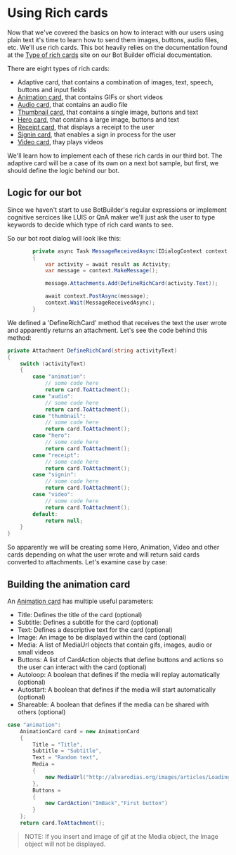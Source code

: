 ﻿# Using Rich cards #
Now that we've covered the basics on how to interact with our users using plain text it's time to learn how to send them images, buttons, audio files, etc. We'll use rich cards.
This bot heavily relies on the documentation found at the  [Type of rich cards]((https://docs.microsoft.com/en-us/bot-framework/dotnet/bot-builder-dotnet-add-rich-card-attachments)) site on our Bot Builder official documentation.

There are eight types of rich cards:
- Adaptive card, that contains a combination of images, text, speech, buttons and input fields
- [Animation card](https://docs.botframework.com/en-us/node/builder/chat-reference/classes/_botbuilder_d_.animationcard.html), that contains GIFs or short videos
- [Audio card](https://docs.botframework.com/en-us/node/builder/chat-reference/classes/_botbuilder_d_.audiocard.html), that contains an audio file
- [Thumbnail card](https://docs.botframework.com/en-us/node/builder/chat-reference/classes/_botbuilder_d_.thumbnailcard.html
), that contains a single image, buttons and text
- [Hero card](https://docs.botframework.com/en-us/node/builder/chat-reference/classes/_botbuilder_d_.herocard.html
), that contains a large image, buttons and text
- [Receipt card](https://docs.botframework.com/en-us/node/builder/chat-reference/classes/_botbuilder_d_.receiptcard.html
), that displays a receipt to the user
- [Signin card](https://docs.botframework.com/en-us/node/builder/chat-reference/classes/_botbuilder_d_.signincard.html
), that enables a sign in process for the user
- [Video card](https://docs.botframework.com/en-us/node/builder/chat-reference/classes/_botbuilder_d_.videocard.html), thay plays videos

We'll learn how to implement each of these rich cards in our third bot. The adaptive card will be a case of its own on a next bot sample, but first, we should define the logic behind our bot.

## Logic for our bot ##
Since we haven't start to use BotBuilder's regular expressions or implement cognitive sercices like LUIS or QnA maker we'll just ask the user to type keywords to decide which type of rich card wants to see.

So our bot root dialog will look like this:
```csharp
        private async Task MessageReceivedAsync(IDialogContext context, IAwaitable<object> result)
        {
            var activity = await result as Activity;
            var message = context.MakeMessage();

            message.Attachments.Add(DefineRichCard(activity.Text));

            await context.PostAsync(message);
            context.Wait(MessageReceivedAsync);
        }
```
We defined a 'DefineRichCard' method that receives the text the user wrote and apparently returns an attachment. Let's see the code behind this method:
```csharp
private Attachment DefineRichCard(string activityText)
{
    switch (activityText)
    {
        case "animation":
            // some code here
            return card.ToAttachment();
        case "audio":
            // some code here
            return card.ToAttachment();
        case "thumbnail":
            // some code here
            return card.ToAttachment();
        case "hero":
            // some code here
            return card.ToAttachment(); 
        case "receipt":
            // some code here
            return card.ToAttachment();
        case "signin":
            // some code here
            return card.ToAttachment();
        case "video":
            // some code here
            return card.ToAttachment();
        default:
            return null;
    }
}
```
So apparently we will be creating some Hero, Animation, Video and other cards depending on what the user wrote and will return said cards converted to attachments.
Let's examine case by case:

## Building the animation card ##
An [Animation card](https://docs.microsoft.com/en-us/dotnet/api/microsoft.bot.connector.animationcard?view=botconnector-3.11.1) has multiple useful parameters:
- Title: Defines the title of the card (optional)
- Subtitle: Defines a subtitle for the card (optional)
- Text: Defines a descriptive text for the card (optional)
- Image: An image to be displayed within the card (optional)
- Media: A list of MediaUrl objects that contain gifs, images, audio or small videos
- Buttons: A list of CardAction objects that define buttons and actions so the user can interact with the card (optional)
- Autoloop: A boolean that defines if the media will replay automatically (optional)
- Autostart: A boolean that defines if the media will start automatically (optional)
- Shareable: A boolean that defines if the media can be shared with others (optional)
```csharp
case "animation":
    AnimationCard card = new AnimationCard
    {
        Title = "Title",
        Subtitle = "Subtitle",
        Text = "Random text",
        Media =
        {
            new MediaUrl("http://alvarodias.org/images/articles/LoadingIndicators-AzureSplash.gif")
        },
        Buttons =
        {
            new CardAction("ImBack","First button")
        }
    };
    return card.ToAttachment();
```
> NOTE: If you insert and image of gif at the Media object, the Image object will not be displayed.